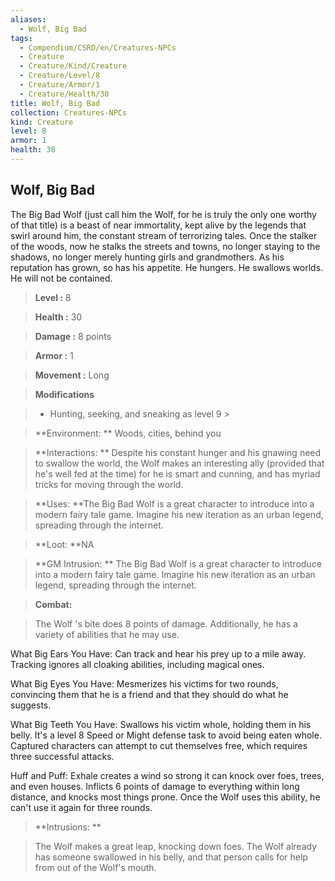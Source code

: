 ```yaml
---
aliases:
  - Wolf, Big Bad
tags:
  - Compendium/CSRD/en/Creatures-NPCs
  - Creature
  - Creature/Kind/Creature
  - Creature/Level/8
  - Creature/Armor/1
  - Creature/Health/30
title: Wolf, Big Bad
collection: Creatures-NPCs
kind: Creature
level: 8
armor: 1
health: 30
---
```

## Wolf, Big Bad    
The Big Bad Wolf (just call him the Wolf, for he is truly the only one worthy of that title) is a beast of near immortality, kept alive by the legends that swirl around him, the constant stream of terrorizing tales. Once the stalker of the woods, now he stalks the streets and towns, no longer staying to the shadows, no longer merely hunting girls and grandmothers. As his reputation has grown, so has his appetite. He hungers. He swallows worlds. He will not be contained.    
  
    
> **Level :** 8    
> **Health :** 30    
> **Damage :** 8 points    
> **Armor :** 1    
> **Movement :** Long    
> **Modifications**    
>- Hunting, seeking, and sneaking as level 9 >  
>    
> **Environment: ** Woods, cities, behind you    
> **Interactions: ** Despite his constant hunger and his gnawing need to swallow the world, the Wolf makes an interesting ally (provided that he's well fed at the time) for he is smart and cunning, and has myriad tricks for moving through the world.    
> **Uses: **The Big Bad Wolf is a great character to introduce into a modern fairy tale game. Imagine his new iteration as an urban legend, spreading through the internet.    
> **Loot: **NA    
> **GM Intrusion: ** The Big Bad Wolf is a great character to introduce into a modern fairy tale game. Imagine his new iteration as an urban legend, spreading through the internet.    
  
> **Combat:**   
> The Wolf 's bite does 8 points of damage. Additionally, he has a variety of abilities that he may use.  
What Big Ears You Have: Can track and hear his prey up to a mile away. Tracking ignores all cloaking abilities, including magical ones.  
What Big Eyes You Have: Mesmerizes his victims for two rounds, convincing them that he is a friend and that they should do what he suggests.  
What Big Teeth You Have: Swallows his victim whole, holding them in his belly. It's a level 8 Speed or Might defense task to avoid being eaten whole. Captured characters can attempt to cut themselves free, which requires three successful attacks.  
Huff and Puff: Exhale creates a wind so strong it can knock over foes, trees, and even houses. Inflicts 6 points of damage to everything within long distance, and knocks most things prone. Once the Wolf uses this ability, he can't use it again for three rounds.    
    
  
> **Intrusions: **   
> The Wolf makes a great leap, knocking down foes. The Wolf already has someone swallowed in his belly, and that person calls for help from out of the Wolf's mouth.    
